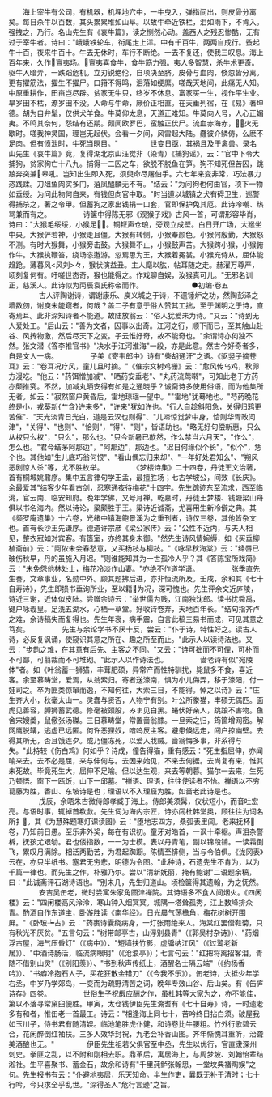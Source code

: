 <!-- { "loadSidebar": true } -->
　　海上宰牛有公司，有机器，机埋地穴中，一牛曳入，弹指间出，则皮骨分离矣。每日杀牛以百数，其头累累堆如山阜。以故牛牵近铁栏，泪如雨下，不肯入。强拽之，乃行。名山先生有《哀牛篇》，读之恻然心动。盖西人之残忍惨酷，无有过于宰牛者。诗曰："峨峨铁轮车，衔尾走上洋。中有千百牛，两两自成行。蚤起牛十百，夜来牛百十。牛去无休时，车行不断绝。一去不复还，使我三叹息。海上百年来，久作亶夷场。亶夷喜食牛，食牛筋力强。夷人多智慧，杀牛术更奇。驱牛入暗弄，一跌蹈危机。立刃锐绝伦，自项决至脐。皮骨与血肉，倏忽皆分离。更有擢筋法，擢生不擢尸。口箝不得鸣，泪落如绠縻。嗟哉天地间，此痛无人知。中原重耕作，田亩岂尽辟。贫家无牛只，终岁不休息。富家买一生，视作平生业。旱岁田不枯，潦岁田不没。人命与牛命，厥价正相直。在天垂列宿，在《易》著坤德。胡为自弁髦，仅供犬羊食。牛莫仰太息，天道正难知。牛莫向人号，人心正媚夷。不鸣其奈何，怨结有还期。颇闻欧罗巴，蛮触正伏尸。流血赤海赤，火无歇时。嗟我神灵国，理岂无起伏。会看一夕间，风雷起大陆。蠢彼介鳞俦，么麽不足肉。但有愤泄时，牛死当暝目。"
　　
　　世变日亟，其祸且及于禽兽。录名山先生《哀牛篇》竟，复得湖北京山汪觉非（染青）《捕狗谣》，云："官中下令大捕狗，贫家狗亡十八九。捕得一二囚之车，欲脱不脱鱼在笋。狗不知死但苦囚，跳踉奔突兼皋吼。岂知出生即入死，须臾命尽屠伯手。六七年来变非常，巧法暴力恣践蹂。刀俎鱼肉实多门，菹凤醯麟无不有。"结云："为问狗也何由官，项下一物如垂绶。为问此物何自来，有钱但向官中取。"时当道以城镇之犬有碍卫生，巡警得捕杀之，著之令甲。但蓄狗之家出钱捐一口套，官即保护免其厄。此诗冷嘲、热骂兼而有之。
　　
　　诗箧中得陈无邪《观猴子戏》古风一首，可谓形容毕肖，诗曰："大猴毛绥绥，小猴足。铜钲声仓琅，旁观立成壁。白日开广场，大猴坐中央。大猴俨若神，小猴走且僵。大猴有转侧，小猴奉颜色。小猴何殷勤，大猴怒不测。有时大猴舞，小猴旁击鼓。大猴舞不止，小猴鼓声苦。大猴跨小猴，小猴俯作牛。大猴执鞭笞，绕场恣遨游。忽焉思为王，大猴着冕裳。小猴充侍从，屈体能趋跄。薄暮风<风刘>々，猴状演益丑。主人麾以肱，帖耳随之走。赫濯万尊严，顷刻复何有。吁嗟世态奇，猴也能得之。作戏聊自娱，汝猴真可儿。"无邪名训正，慈溪人。此诗似为丙辰袁氏称帝而作。
　　
　　
　　●初编·卷五
　　
　　古人评陶谢诗，谓谢康乐、庾义城之于诗，不遗锤炉之功，然陶彭泽之墙数仞，谢庾未能窥者，何哉？盖二子有意于俗人赞其工拙，至于渊明之于诗，直寄焉耳。此非深知诗者不能道。故陆放翁云："俗人犹爱未为诗。"又云："诗到无人爱处工。"后山云："善为文者，因事以出奇。江河之行，顺下而已，至其触山赴谷、风抟物激，然后尽天下之变。子云惟好奇，故不能奇也。"余谓诗亦何独不然。张文潜《答李推官书》"决水于江河淮海"一段，亦是此意。然古今好奇者多，自是文人一病。
　　
　　子美《寄韦郎中》诗有"柴胡通汗"之语。《驱竖子摘苍耳》云："卷耳况疗风，童儿且时摘。"《催宗文树鸡栅》云："愈风传乌鸡，秋卵方漫吃。"他云："药饵憎加减"、"晒药安垂老"、"丸药流莺啭"，可知此老于方药亦颇推究。不然，加减丸晒安得有如是之通晓乎？诚斋诗多使用俗语，而为他集所无者。如云："寂然窗户黄昏后，霍地琼瑶一望中。""霍地"犹蓦地也。"芍药晚花终是小，戎葵新{艹含}许来多"，"许来"犹如许也。"行人自趁斜阳急，关得归鸦更苦催"、"天光淡青日光白，道是云汉也则得"、"儿啼惊觉梦中身，恰则华胥政问津"，"关得"、"也则"、"恰则"，"得"、"则"，皆语助也。"略无好句偿新惠，只么从权只么权"，"只么"，那么也。"只今新暑已歊然，作么禁当六月天"，"作么"，怎么也。"君今结茅阿那边"，"阿那边"，那边也。"迟日何缘似个长"，"似个"，恁个也。其他如"生儿底巧翁何恨"、"看山偶忘归来却"、"一年好处君知么"、"朔风恶剧惊人杀"等，尤不胜枚举。
　　
　　《梦楼诗集》二十四卷，丹徒王文治著，首有桐城姚鼐序。集中五言律句学王孟，最擅胜场；七古学坡公，间效《长庆》。余最爱其"结客少年看古剑，忍寒通夜待梅花"十四字。先生踪迹东至流求，西至临洮，官云南、临安知府。晚年学佛，又号月禅。乾嘉时，丹徒王梦楼、钱塘梁山舟俱以书名海内。然以诗论，梁颇胜于王。梁诗近诚斋，尤喜用生新冷僻之典。其《频罗庵遗集》十六卷，光绪中镇海鲍景溪为之重刊者，诗仅三卷，其他皆杂文也。首有长沙王先谦序。德遗许宗彦《梁公家传》云："公性不近内，与夫人相见，整衣冠如对宾客。有簉室，亦终其身未御。"然先生诗风情婉缛，如《买垂柳植斋前》云："阿侬未会春愁意，又买杨枝与柳枝。"《咏早秋海棠》云："绛唇已破伤秋早，丹的虽施入月迟。"则谁能知其为一世孤冷人乎？其《答陈宝所戏简》云："未免怨他林处士，梅花冷淡作山妻。"亦绝不作道学语。
　　
　　张季直先生謇，文章事业，名勋中外。顾其题拂后进，亦非恒流所及。壬戌，余和其《七十自寿诗》，先生即损书垂询所业，至以籍为况，深可愧也。先生评余文近庐陵，诗近三谢，近体似皮陆。尝赠余诗云："举世儒为贱，江南独沈郎。读书忧舜禹，键户咏羲皇。足洗五湖水，心栖一草堂。好收诗卷弃，天地百年长。"结句指齐卢之难，余诗稿失而复得也。先生年衰，病手震，自言此稿三易书而成，可见其意之笃矣。
　　
　　先生与余论学书不厌十反，尝云："仆于诗，特性好之。读古人诗，必反复讽诵，使窥识其意之所在、趣之所至而止。"此示人以读诗法也。又云："步韵之难，在其意有后先、主客之不同。"又云："诗可拙而不可俚，可朴而不可鄙，可翦裁而不可堆砌。"此示人以作诗法也。
　　
　　啬老诗有似"宛陵体"者。如《叶翁蓄一狮猫，丰茸肥硕，异常产而性特驯扰，毙鼠多不食，喜近客。余至慕畴堂，爱焉，从翁索归。寄者送濠南，惧为小儿侮弄，移于濠阳，付一娃司之。卒为匪类惊窜而逸，不知何往，大索三日，不能得。悼之以诗》云："庄生齐大小，秋毫太山一。灵蠢与贤否，人物宁有别。叶公所豢猫，丰硕无偶匹。面虎见善容，膊狮蓄武德。修毫被颈股，みま见白黑。蜷伏好亲人，跳踉不害物。鱼舍宋嫂羹，鼠儆张汤磔。三日慕畴堂，常置啬翁膝。一旦索之归，筠筐增网密。解网鹰脱韝，逃虚已远匿。何许恶狸奴，喑呜反主客。避患倏远走，闯户掠幽壁。去得其所无，否且饿连夕。或乃僵冻死，以爱入戕贼。啬翁悔多事，非系得与失。"此持较《伤白鸡》何如乎？诗成，僮告得猫，重有感云："死生指屈伸，亦闻喻来去。去不必是屈，来与伸何与。去因来始见，不来去何据。去尚复有来，惟其未死故。毕竟死生大，屈伸不足喻。但以达生观，来去等朝暮。猫尔一去来，生死乃顿悟。窗下一瓯饭，山下一邱墓。"禅语、理语，往往使读者不怡。禅语以不穷葛藤为胜，香山、东坡诗是也；理语以不入理窟为胜，如啬老此诗是也。
　　
　　戊辰，余晤朱古微侍郎孝臧于海上。侍郎美须髯，仪状短小，而音吐宏亮。与语时事，辄掉首欷歔。先生词为海内宗匠，诗亦闯杜韩堂奥，顾往往为词名所扌。其《为慧殊题寒灯课读图》云："堕地志四方，桑弧表里闾。老来抚杯卷，乃知前日愚。至乐非外奖，每在有识初。童牙对皓首，一讽十牵裾。声泪杂警柝，抚孩尤艰劬。君也偻指数，一一为士模。表以丹青笔，副以锦段铺。一读霜倒飞，累叹月满除。相活两勤苦，为君起踟蹰。陈情至悱侧，当与令伯俱。《泷冈表》云在，亦只半纸书。塞君无穷悲，明德为令图。"此种诗，石遗先生不肯为，以为千篇一律也。而先生之作，朴雅乃尔。尝以"清新妩丽，掩有鲍谢"二语题余稿，曰："此诚斋评石湖诗语也。"别未几，先生归道山。顷检箧得其遗翰，为之怃然。
　　
　　安吉吴缶老，微时尝寓朱家角圆津禅院。其诗语多不食人间烟火。《四闲楼》云："四闲楼高风泠泠，寒山钟入烟冥冥。城隅一塔耸孤秀，江上数峰排众青。酌酒自作东道主，卧游胜读《南华经》。日光晨气荡檐角，梅花树树开围屏。"《卧玻┶占》云："药裹诗囊绕病身，一灯张雨绝来人。海棠红罢僧鞋菊，只有秋光不厌贫。"五言句云："树带邮亭古，山浮别县青"（《郭吴村杂诗》）、"药烟浮古屋，海气压昏灯"（《病中》）、"短墙扶竹影，虚牖纳江风"（《过鹭老新居》）、"中酒诗肠活，临流病眼明"（《沧浪亭》）；七言句云："红把将离招客泪，青随不借别山灵"（《别阳羡》）、"书到秋声传纸上，酒醒名士隔云端"（《约杨香吟》）、"书癖冷抱石人子，买花狂散金错刀"（《今我不乐》）。缶老诗，大抵少年学右丞，中岁乃学郊岛，一变而为疏野清苦之词，晚年专效山谷、后山矣。有《缶庐诗存》四卷。
　　
　　世俗生子祝嘏应酬之作，虽杜韩等大家为之，亦不能佳，第以不落寻常窠臼便胜。甲寅，太仓钱伊臣先生溯耆有《七十自寿》诗，一时遗老多有和者，惟缶老一首最工。诗云："相逢海上同七十，苦吟终日拈白须。破屋我如玉川子，侍书君有随清娱。临池笔胜虎仆健，和诗卷比牛腰粗。竹外行歌碧云合，花闲醉倒红袖扶。三多人效华封祝，九老会补香山图。齐年惭愧耳重听，治聋美酒酿也无。"
　　
　　伊臣先生祖若父俱官至中丞，先生以优行，官直隶深州刺史。拳匪之乱，以不附和刚相去职。鼎革后，寓居海上，与周梦坡、刘翰怡辈结淞社。生平喜聚书、蓄金石，故余和诗有"千里莼鲈张翰思，一堂坟典褚陶娱"之句。先生报书有云："仆避地夷居，乐天知命。半生作吏，曩既无补于清时；七十行吟，今只求全乎乱世。"深得圣人"危行言逊"之旨。
　　
